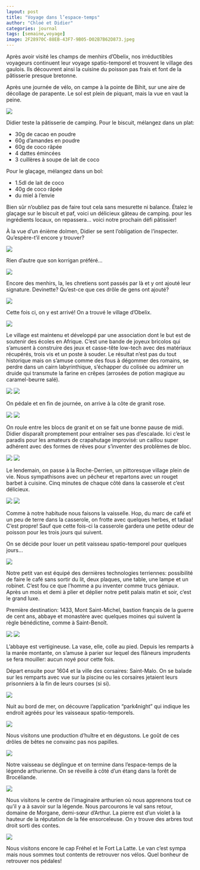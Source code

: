 ```yaml
---
layout: post
title: "Voyage dans l’espace-temps"
author: "Chloé et Didier"
categories: journal
tags: [semaine,voyage]
image: 2F28970C-88EB-43F7-9B05-D02B7B62D873.jpeg
---
```


Après avoir visité les champs de menhirs d’Obelix, nos irréductibles voyageurs continuent leur voyage spatio-temporel et trouvent le village des gaulois. Ils découvrent ainsi la cuisine du poisson pas frais et font de la pâtisserie presque bretonne.

Après une journée de vélo, on campe à la pointe de Bihit, sur une aire de décollage de parapente. Le sol est plein de piquant, mais la vue en vaut la peine.

<img src="/assets/img/897C493C-84AF-49B2-B836-2C62FD362E73.jpeg">

Didier teste la pâtisserie de camping. Pour le biscuit, mélangez dans un plat:
- 30g de cacao en poudre
- 60g d’amandes en poudre
- 60g de coco râpée
- 4 dattes émincées
- 3 cuillères à soupe de lait de coco

Pour le glaçage, mélangez dans un bol:
- 1.5dl de lait de coco
- 40g de coco râpée
- du miel à l’envie

Bien sûr n’oubliez pas de faire tout cela sans mesurette ni balance. Étalez le glaçage sur le biscuit et paf, voici un délicieux gâteau de camping.
pour les ingrédients locaux, on repassera... voici notre prochain défi pâtissier!

À la vue d’un énième dolmen, Didier se sent l’obligation de l’inspecter. Qu’espère-t’il encore y trouver?

<img src="/assets/img/E02EC355-A42C-41F1-814D-FC9C9ED4741F.jpeg">

Rien d’autre que son korrigan préféré...

<img src="/assets/img/1B402F22-E1B1-4687-B501-52FC95C2C573.jpeg">

Encore des menhirs, la, les chretiens sont passés par là et y ont ajouté leur signature. Devinette? Qu’est-ce que ces drôle de gens ont ajouté?

<img src="/assets/img/2ECE7E33-6F8C-4753-AAAD-CCCBB5187585.jpeg">

Cette fois ci, on y est arrivé! On a trouvé le village d’Obelix.

<img src="/assets/img/7FFEB725-DD35-49CA-A613-1DD5149BDBDD.jpeg">

Le village est maintenu et développé par une association dont le but est de soutenir des écoles en Afrique. C’est une bande de joyeux bricolos qui s’amusent à construire des jeux et casse-tête low-tech avec des matériaux récupérés, trois vis et un poste à souder. Le résultat n’est pas du tout historique mais on s’amuse comme des fous à dégommer des romains, se perdre dans un cairn labyrinthique, s’échapper du colisée ou admirer un druide qui transmute la farine en crêpes (arrosées de potion magique au caramel-beurre salé).

<img src="/assets/img/3CD56CA4-0ACA-4D75-B473-7104D52277D5.jpeg">

<img src="/assets/img/DBF04729-D765-4D70-9491-43FBB86C3623.jpeg">

On pédale et en fin de journée, on arrive à la côte de granit rose.

<img src="/assets/img/67130A8D-42A1-4058-BFD3-65C8BC0688A2.jpeg">

<img src="/assets/img/D0E1D54B-5D4B-45F6-BE15-071D88F598B4.jpeg">

On roule entre les blocs de granit et on se fait une bonne pause de midi. Didier disparaît promptement pour entraîner ses pas d’escalade. Ici c’est le paradis pour les amateurs de crapahutage improvisé: un caillou super adhérent avec des formes de rêves pour s’inventer des problèmes de bloc.

<img src="/assets/img/981FFA27-8407-4D5F-9607-4A38637492F0.jpeg">


<img src="/assets/img/E577E8E1-D0F5-49F7-8756-EE433ECA1B0D.jpeg">

Le lendemain, on passe à la Roche-Derrien, un pittoresque village plein de vie. Nous sympathisons avec un pêcheur et repartons avec un rouget barbet à cuisine. Cinq minutes de chaque côté dans la casserole et c’est délicieux.

<img src="/assets/img/63D37600-4671-4DB8-9069-195570C1EA33.jpeg ">

<img src="/assets/img/7157F61E-EB80-433C-A742-9409EE080A36.jpeg">

Comme à notre habitude nous faisons la vaisselle. Hop, du marc de café et un peu de terre dans la casserole, on frotte avec quelques herbes, et tadaa! C’est propre!
Sauf que cette fois-ci la casserole gardera une petite odeur de poisson pour les trois jours qui suivent.

On se décide pour louer un petit vaisseau spatio-temporel pour quelques jours...

<img src="/assets/img/070E657B-E36B-457D-84C6-889FB0F254D4.jpeg">

Notre petit van est équipé des dernières technologies terriennes: possibilité de faire le café sans sortir du lit, deux plaques, une table, une lampe et un robinet. C’est fou ce que l’homme a pu inventer comme trucs géniaux. Après un mois et demi à plier et déplier notre petit palais matin et soir, c’est le grand luxe. 

Première destination: 1433, Mont Saint-Michel, bastion français de la guerre de cent ans, abbaye et monastère avec quelques moines qui suivent la règle bénédictine, comme à Saint-Benoît.

<img src="/assets/img/7DA03E9E-3EF4-4AC2-9736-DBDD7A6D2C95.jpeg">

<img src="/assets/img/60A21A4A-E442-43C6-9FE2-AFDB46F9F5D8.jpeg">

L’abbaye est vertigineuse. La vase, elle, colle au pied. Depuis les remparts à la marée montante, on s’amuse à parier sur lequel des flâneurs imprudents se fera mouiller: aucun noyé pour cette fois.

Départ ensuite pour 1604 et la ville des corsaires: Saint-Malo. On se balade sur les remparts avec vue sur la piscine ou les corsaires jetaient leurs prisonniers à la fin de leurs courses (si si).

<img src="/assets/img/1C0BBC36-EAB6-44B4-B31B-F5494077751B.jpeg">

Nuit au bord de mer, on découvre l’application “park4night” qui indique les endroit agréés pour les vaisseaux spatio-temporels.

<img src="/assets/img/29E40C67-C42E-4A89-8B8D-7833167C31EF.jpeg">

Nous visitons une production d’huître et en dégustons. Le goût de ces drôles de bêtes ne convainc pas nos papilles.

<img src="/assets/img/FB0B2463-E0FB-4D5A-9247-43442ED927B9.jpeg">

Notre vaisseau se déglingue et on termine dans l’espace-temps de la légende arthurienne. On se réveille à côté d’un étang dans la forêt de Brocéliande.

<img src="/assets/img/987D252F-D027-4C6A-9256-409DEEB0179B.jpeg">

Nous visitons le centre de l’imaginaire arthurien où nous apprenons tout ce qu’il y a à savoir sur la légende. Nous parcourons le val sans retour, domaine de Morgane, demi-sœur d’Arthur. La pierre est d’un violet à la hauteur de la réputation de la fée ensorceleuse. On y trouve des arbres tout droit sorti des contes.

<img src="/assets/img/D9442661-2CA8-41F6-BFDA-9893E22E2F47.jpeg">

Nous visitons encore le cap Fréhel et le Fort La Latte. Le van c’est sympa mais nous sommes tout contents de retrouver nos vélos. Quel bonheur de retrouver nos pédales!
